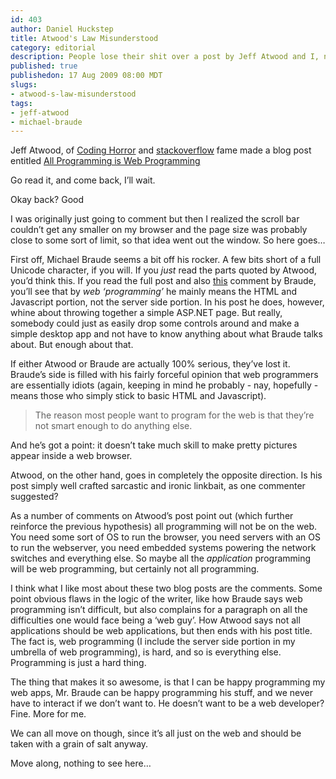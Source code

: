 ```yaml
--- 
id: 403
author: Daniel Huckstep
title: Atwood's Law Misunderstood
category: editorial
description: People lose their shit over a post by Jeff Atwood and I, naturally, have my own take on it.
published: true
publishedon: 17 Aug 2009 08:00 MDT
slugs: 
- atwood-s-law-misunderstood
tags: 
- jeff-atwood
- michael-braude
---
```

Jeff Atwood, of [Coding Horror](http://www.codinghorror.com/blog/) and
[stackoverflow](http://stackoverflow.com/) fame made a blog post
entitled [All Programming is Web
Programming](http://www.codinghorror.com/blog/archives/001296.html)

Go read it, and come back, I’ll wait.

Okay back? Good

I was originally just going to comment but then I realized the scroll
bar couldn’t get any smaller on my browser and the page size was
probably close to some sort of limit, so that idea went out the window.
So here goes…

First off, Michael Braude seems a bit off his rocker. A few bits short
of a full Unicode character, if you will. If you *just* read the parts
quoted by Atwood, you’d think this. If you read the full post and also
<a href='http://michaelbraude.blogspot.com/2009/05/why-ill-never-be-web-guy.html?showComment=1249410673541#c6988159394024799701'>this</a>
comment by Braude, you’ll see that by *web ‘programming’* he mainly
means the HTML and Javascript portion, not the server side portion. In
his post he does, however, whine about throwing together a simple
ASP.NET page. But really, somebody could just as easily drop some
controls around and make a simple desktop app and not have to know
anything about what Braude talks about. But enough about that.

If either Atwood or Braude are actually 100% serious, they’ve lost it.
Braude’s side is filled with his fairly forceful opinion that web
programmers are essentially idiots (again, keeping in mind he probably -
nay, hopefully - means those who simply stick to basic HTML and
Javascript).

> The reason most people want to program for the web is that they’re not
> smart enough to do anything else.

And he’s got a point: it doesn’t take much skill to make pretty pictures
appear inside a web browser.

Atwood, on the other hand, goes in completely the opposite direction. Is
his post simply well crafted sarcastic and ironic linkbait, as one
commenter suggested?

As a number of comments on Atwood’s post point out (which further
reinforce the previous hypothesis) all programming will not be on the
web. You need some sort of OS to run the browser, you need servers with
an OS to run the webserver, you need embedded systems powering the
network switches and everything else. So maybe all the *application*
programming will be web programming, but certainly not all programming.

I think what I like most about these two blog posts are the comments.
Some point obvious flaws in the logic of the writer, like how Braude
says web programming isn’t difficult, but also complains for a paragraph
on all the difficulties one would face being a ‘web guy’. How Atwood
says not all applications should be web applications, but then ends with
his post title. The fact is, web programming (I include the server side
portion in my umbrella of web programming), is hard, and so is
everything else. Programming is just a hard thing.

The thing that makes it so awesome, is that I can be happy programming
my web apps, Mr. Braude can be happy programming his stuff, and we never
have to interact if we don’t want to. He doesn’t want to be a web
developer? Fine. More for me.

We can all move on though, since it’s all just on the web and should be
taken with a grain of salt anyway.

Move along, nothing to see here…